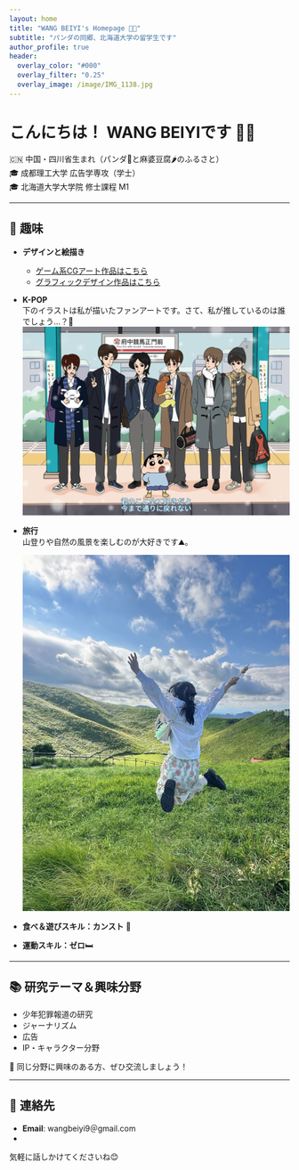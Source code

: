 ```yaml
---
layout: home
title: "WANG BEIYI's Homepage 🐯✨"
subtitle: "パンダの同郷、北海道大学の留学生です"
author_profile: true
header:
  overlay_color: "#000"
  overlay_filter: "0.25"
  overlay_image: /image/IMG_1138.jpg
---
```


# こんにちは！ WANG BEIYIです 🐼✨

🇨🇳 中国・四川省生まれ（パンダ🐼と麻婆豆腐🌶️のふるさと）  
🎓 成都理工大学 広告学専攻（学士）  
🎓 北海道大学大学院 修士課程 M1  

---

## 🎨 趣味

- **デザインと絵描き**  
  - [ゲーム系CGアート作品はこちら](https://www.ggac.com/work/detail/406353)  
  - [グラフィックデザイン作品はこちら](https://mp.weixin.qq.com/s/kjHRJwrk5teJv_ApwJPC_w)  

- **K-POP**  
  下のイラストは私が描いたファンアートです。さて、私が推しているのは誰でしょう…？🤭  
  ![ファンアート](/image/IMG_6451.JPG)

- **旅行**  
  山登りや自然の風景を楽しむのが大好きです⛰️。  
  <p align="center">
    <img src="/image/yama.jpg" alt="旅行写真" width="500">
  </p>
  
- **食べ＆遊びスキル：カンスト** 🎢
- **運動スキル：ゼロ**🛏️  
  
---

## 📚 研究テーマ＆興味分野
- 少年犯罪報道の研究  
- ジャーナリズム
- 広告  
- IP・キャラクター分野  

💬 同じ分野に興味のある方、ぜひ交流しましょう！

---

## 📩 連絡先
- **Email**: wangbeiyi9＠gmail.com
- 
気軽に話しかけてくださいね😊
